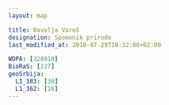 ```yaml
---
layout: map

title: Đavolja Varoš
designation: Spomenik prirode
last_modified_at: 2018-07-29T18:32:06+02:00

WDPA: [328910]
BioRaS: [227]
geoSrbija:
  L1_183: [30]
  L1_362: [16]
---
```

